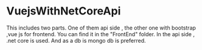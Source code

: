# VuejsWithNetCoreApi
This includes two parts. One of them api side , 
the other one  with bootstrap ,vue js  for frontend. You can find it in the "FrontEnd" folder.
In the api side , .net core is used. And as a db is mongo db is preferred.
